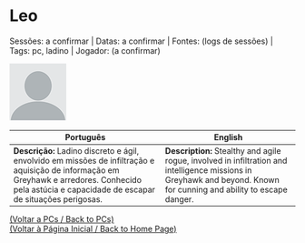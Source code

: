 
# Leo

Sessões: a confirmar | Datas: a confirmar | Fontes: (logs de sessões) | Tags: pc, ladino | Jogador: (a confirmar)

![Leo](blank.png)

| Português | English |
|-----------|---------|
| **Descrição:** Ladino discreto e ágil, envolvido em missões de infiltração e aquisição de informação em Greyhawk e arredores. Conhecido pela astúcia e capacidade de escapar de situações perigosas. | **Description:** Stealthy and agile rogue, involved in infiltration and intelligence missions in Greyhawk and beyond. Known for cunning and ability to escape danger. |

[(Voltar a PCs / Back to PCs)](pcs.md)  
[(Voltar à Página Inicial / Back to Home Page)](home.md)



















